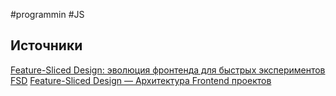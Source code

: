 #programmin #JS 


## Источники
[Feature-Sliced Design: эволюция фронтенда для быстрых экспериментов](https://habr.com/ru/company/inDrive/blog/)
[FSD](https://feature-sliced.design/ru/)
[Feature-Sliced Design — Архитектура Frontend проектов](https://www.youtube.com/c/FeatureSlicedDesign)